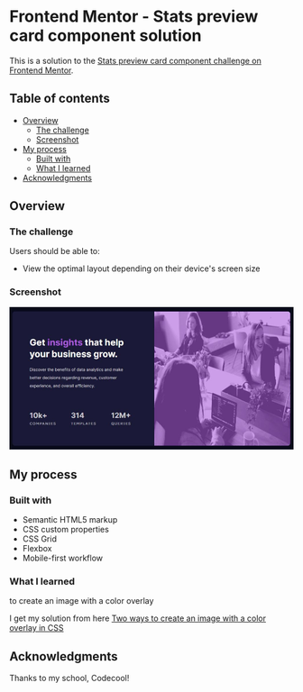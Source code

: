 # Frontend Mentor - Stats preview card component solution

This is a solution to the [Stats preview card component challenge on Frontend Mentor](https://www.frontendmentor.io/challenges/stats-preview-card-component-8JqbgoU62).

## Table of contents

- [Overview](#overview)
  - [The challenge](#the-challenge)
  - [Screenshot](#screenshot)
- [My process](#my-process)
  - [Built with](#built-with)
  - [What I learned](#what-i-learned)
- [Acknowledgments](#acknowledgments)

## Overview

### The challenge

Users should be able to:

- View the optimal layout depending on their device's screen size

### Screenshot

![](/images/myDesktop.JPG)

## My process

### Built with

- Semantic HTML5 markup
- CSS custom properties
- CSS Grid
- Flexbox
- Mobile-first workflow

### What I learned

to create an image with a color overlay

I get my solution from here [Two ways to create an image with a color overlay in CSS](https://dev.to/ellen_dev/two-ways-to-achieve-an-image-colour-overlay-with-css-eio)

## Acknowledgments

Thanks to my school, Codecool!
